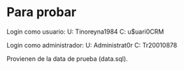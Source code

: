 # Para probar
Login como usuario:
U: Tinoreyna1984
C: u$uari0CRM

Login como administrador:
U: Administrat0r
C: Tr20010878

Provienen de la data de prueba (data.sql).